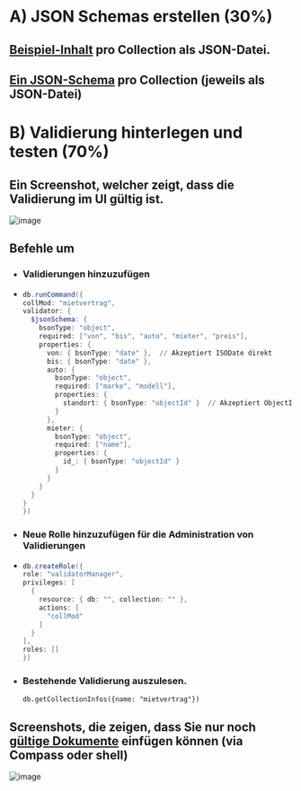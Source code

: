 # A) JSON Schemas erstellen (30%)
## [Beispiel-Inhalt](src/beispiele/) pro Collection als JSON-Datei.
## [Ein JSON-Schema](src/schemas/) pro Collection (jeweils als JSON-Datei)
# B) Validierung hinterlegen und testen (70%)
## Ein Screenshot, welcher zeigt, dass die Validierung im UI gültig ist.
![image](https://github.com/user-attachments/assets/5d4b7c57-3640-4cb4-9ad6-0c64606a076f)
## Befehle um
- ### Validierungen hinzuzufügen
- ```powershell
  db.runCommand({
  collMod: "mietvertrag",
  validator: {
    $jsonSchema: {
      bsonType: "object",
      required: ["von", "bis", "auto", "mieter", "preis"],
      properties: {
        von: { bsonType: "date" },  // Akzeptiert ISODate direkt
        bis: { bsonType: "date" },
        auto: {
          bsonType: "object",
          required: ["marke", "modell"],
          properties: {
            standort: { bsonType: "objectId" }  // Akzeptiert ObjectId direkt
          }
        },
        mieter: {
          bsonType: "object",
          required: ["name"],
          properties: {
            id_: { bsonType: "objectId" }
          }
        }
      }
    }
  }
  })
  
- ### Neue Rolle hinzuzufügen für die Administration von Validierungen
- ```powershell
  db.createRole({
  role: "validatorManager",
  privileges: [
    {
      resource: { db: "", collection: "" },
      actions: [
        "collMod"
      ]
    }
  ],
  roles: []
  })
  ```
- ### Bestehende Validierung auszulesen.
  ```powerhsell
  db.getCollectionInfos({name: "mietvertrag"})
  ```
## Screenshots, die zeigen, dass Sie nur noch [gültige Dokumente](src/wrongData.js) einfügen können (via Compass oder shell)
![image](https://github.com/user-attachments/assets/80d5c5df-3050-4480-bd07-6af33bb8cda1)

